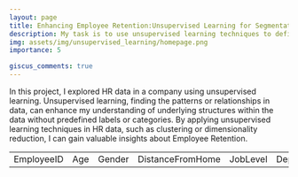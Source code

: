 ```yaml
---
layout: page
title: Enhancing Employee Retention:Unsupervised Learning for Segmentation and Personalized Strategies
description: My task is to use unsupervised learning techniques to define employee segments and make recommendations to increase retention within each one
img: assets/img/unsupervised_learning/homepage.png
importance: 5

giscus_comments: true
---
```

In this project, I explored HR data in a company using unsupervised learning. Unsupervised learning, finding the patterns or relationships in data, can enhance my understanding of underlying structures within the data without predefined labels or categories. By applying unsupervised learning techniques in HR data, such as clustering or dimensionality reduction, I can gain valuable insights about Employee Retention.



|     |     |     |     |     |     |     |     |     |     |
| --- | --- | --- | --- | --- | --- | --- | --- | --- | --- |
| EmployeeID | Age | Gender | DistanceFromHome | JobLevel | Department | MonthlyIncome | PerformanceRating | JobSatisfaction | Attrition |